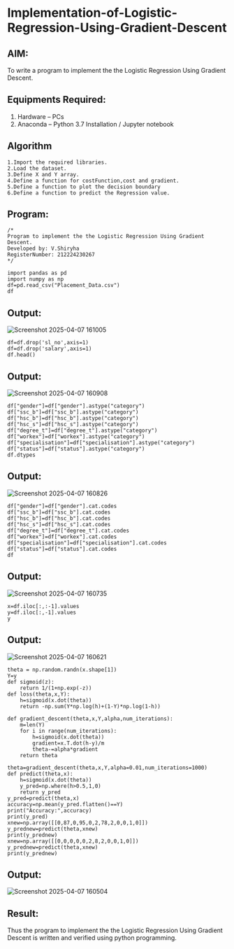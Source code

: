 # Implementation-of-Logistic-Regression-Using-Gradient-Descent

## AIM:
To write a program to implement the the Logistic Regression Using Gradient Descent.

## Equipments Required:
1. Hardware – PCs
2. Anaconda – Python 3.7 Installation / Jupyter notebook

## Algorithm
```
1.Import the required libraries.
2.Load the dataset.
3.Define X and Y array.
4.Define a function for costFunction,cost and gradient.
5.Define a function to plot the decision boundary
6.Define a function to predict the Regression value.
```
## Program:
```
/*
Program to implement the the Logistic Regression Using Gradient Descent.
Developed by: V.Shiryha
RegisterNumber: 212224230267
*/
```
```
import pandas as pd
import numpy as np
df=pd.read_csv("Placement_Data.csv")
df
```
## Output:
![Screenshot 2025-04-07 161005](https://github.com/user-attachments/assets/39ea45f7-99ec-49fa-883d-947a878e56c9)

```
df=df.drop('sl_no',axis=1)
df=df.drop('salary',axis=1)
df.head()
```
## Output:
![Screenshot 2025-04-07 160908](https://github.com/user-attachments/assets/4c90fda2-3571-4404-9b3d-ed14e576ec39)

```
df["gender"]=df["gender"].astype("category")
df["ssc_b"]=df["ssc_b"].astype("category")
df["hsc_b"]=df["hsc_b"].astype("category")
df["hsc_s"]=df["hsc_s"].astype("category")
df["degree_t"]=df["degree_t"].astype("category")
df["workex"]=df["workex"].astype("category")
df["specialisation"]=df["specialisation"].astype("category")
df["status"]=df["status"].astype("category")
df.dtypes
```
## Output:
![Screenshot 2025-04-07 160826](https://github.com/user-attachments/assets/7cb09192-f864-4d8b-92be-90e04f13bad5)

```
df["gender"]=df["gender"].cat.codes
df["ssc_b"]=df["ssc_b"].cat.codes
df["hsc_b"]=df["hsc_b"].cat.codes
df["hsc_s"]=df["hsc_s"].cat.codes
df["degree_t"]=df["degree_t"].cat.codes
df["workex"]=df["workex"].cat.codes
df["specialisation"]=df["specialisation"].cat.codes
df["status"]=df["status"].cat.codes
df
```
## Output:
![Screenshot 2025-04-07 160735](https://github.com/user-attachments/assets/429d4140-e6ef-4988-b2b0-05e3760c0cf2)

```
x=df.iloc[:,:-1].values
y=df.iloc[:,-1].values
y
```
## Output:
![Screenshot 2025-04-07 160621](https://github.com/user-attachments/assets/014a230c-d536-441c-b07e-5dd8dd80b9b0)

```
theta = np.random.randn(x.shape[1])
Y=y
def sigmoid(z):
    return 1/(1+np.exp(-z))
def loss(theta,x,Y):
    h=sigmoid(x.dot(theta))
    return -np.sum(Y*np.log(h)+(1-Y)*np.log(1-h))

def gradient_descent(theta,x,Y,alpha,num_iterations):
    m=len(Y)
    for i in range(num_iterations):
        h=sigmoid(x.dot(theta))
        gradient=x.T.dot(h-y)/m
        theta-=alpha*gradient
    return theta

theta=gradient_descent(theta,x,Y,alpha=0.01,num_iterations=1000)
def predict(theta,x):
    h=sigmoid(x.dot(theta))
    y_pred=np.where(h>0.5,1,0)
    return y_pred
y_pred=predict(theta,x)
accuracy=np.mean(y_pred.flatten()==Y)
print("Accuracy:",accuracy)
print(y_pred)
xnew=np.array([[0,87,0,95,0,2,78,2,0,0,1,0]])
y_prednew=predict(theta,xnew)
print(y_prednew)
xnew=np.array([[0,0,0,0,0,2,8,2,0,0,1,0]])
y_prednew=predict(theta,xnew)
print(y_prednew)
```
## Output:
![Screenshot 2025-04-07 160504](https://github.com/user-attachments/assets/b654cf48-c96d-436b-9fb9-5bea200b8d8b)


## Result:
Thus the program to implement the the Logistic Regression Using Gradient Descent is written and verified using python programming.

